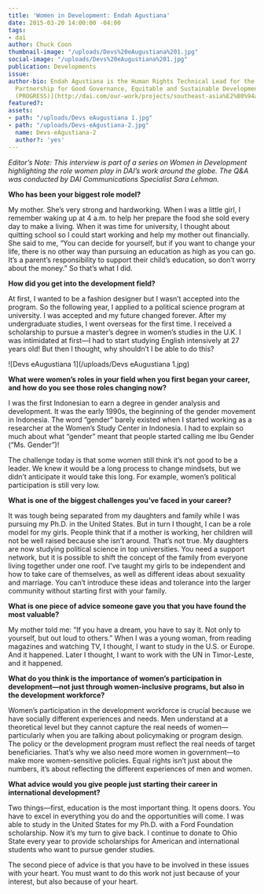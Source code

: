 ```yaml
---
title: 'Women in Development: Endah Agustiana'
date: 2015-03-20 14:00:00 -04:00
tags:
- dai
author: Chuck Coon
thumbnail-image: "/uploads/Devs%20eAugustiana%201.jpg"
social-image: "/uploads/Devs%20eAugustiana%201.jpg"
publication: Developments
issue: 
author-bio: Endah Agustiana is the Human Rights Technical Lead for the [ASEAN-U.S.
  Partnership for Good Governance, Equitable and Sustainable Development and Security
  (PROGRESS)](http://dai.com/our-work/projects/southeast-asia%E2%80%94asean-us-partnership-good-governance-equitable-and-sustainable).
featured?: 
assets:
- path: "/uploads/Devs eAugustiana 1.jpg"
- path: "/uploads/Devs-eAgustiana-2.jpg"
  name: Devs-eAgustiana-2
  author?: 'yes'
---
```


*Editor’s Note: This interview is part of a series on Women in Development highlighting the role women play in DAI’s work around the globe. The Q&A was conducted by DAI Communications Specialist Sara Lehman.*



**Who has been your biggest role model?**

My mother. She’s very strong and hardworking. When I was a little girl, I remember waking up at 4 a.m. to help her prepare the food she sold every day to make a living. When it was time for university, I thought about quitting school so I could start working and help my mother out financially. She said to me, “You can decide for yourself, but if you want to change your life, there is no other way than pursuing an education as high as you can go. It’s a parent’s responsibility to support their child’s education, so don’t worry about the money.” So that’s what I did.  

**How did you get into the development field?**

At first, I wanted to be a fashion designer but I wasn’t accepted into the program. So the following year, I applied to a political science program at university. I was accepted and my future changed forever. After my undergraduate studies, I went overseas for the first time. I received a scholarship to pursue a master’s degree in women’s studies in the U.K. I was intimidated at first—I had to start studying English intensively at 27 years old! But then I thought, why shouldn’t I be able to do this?

![Devs eAugustiana 1](/uploads/Devs eAugustiana 1.jpg) 

**What were women’s roles in your field when you first began your career, and how do you see those roles changing now?**

I was the first Indonesian to earn a degree in gender analysis and development. It was the early 1990s, the beginning of the gender movement in Indonesia. The word “gender” barely existed when I started working as a researcher at the Women’s Study Center in Indonesia. I had to explain so much about what “gender” meant that people started calling me Ibu Gender (“Ms. Gender”)! 

The challenge today is that some women still think it’s not good to be a leader. We knew it would be a long process to change mindsets, but we didn’t anticipate it would take this long. For example, women’s political participation is still very low. 

**What is one of the biggest challenges you’ve faced in your career?**

It was tough being separated from my daughters and family while I was pursuing my Ph.D. in the United States. But in turn I thought, I can be a role model for my girls. People think that if a mother is working, her children will not be well raised because she isn’t around. That’s not true. My daughters are now studying political science in top universities. You need a support network, but it is possible to shift the concept of the family from everyone living together under one roof. I’ve taught my girls to be independent and how to take care of themselves, as well as different ideas about sexuality and marriage. You can’t introduce these ideas and tolerance into the larger community without starting first with your family. 

**What is one piece of advice someone gave you that you have found the most valuable?**

My mother told me: “If you have a dream, you have to say it. Not only to yourself, but out loud to others.” When I was a young woman, from reading magazines and watching TV, I thought, I want to study in the U.S. or Europe. And it happened. Later I thought, I want to work with the UN in Timor-Leste, and it happened. 

**What do you think is the importance of women’s participation in development—not just through women-inclusive programs, but also in the development workforce?** 

Women’s participation in the development workforce is crucial because we have socially different experiences and needs. Men understand at a theoretical level but they cannot capture the real needs of women—particularly when you are talking about policymaking or program design. The policy or the development program must reflect the real needs of target beneficiaries. That’s why we also need more women in government—to make more women-sensitive policies. Equal rights isn’t just about the numbers, it’s about reflecting the different experiences of men and women. 

**What advice would you give people just starting their career in international development?**

Two things—first, education is the most important thing. It opens doors. You have to excel in everything you do and the opportunities will come. I was able to study in the United States for my Ph.D. with a Ford Foundation scholarship. Now it’s my turn to give back. I continue to donate to Ohio State every year to provide scholarships for American and international students who want to pursue gender studies.

The second piece of advice is that you have to be involved in these issues with your heart. You must want to do this work not just because of your interest, but also because of your heart.
